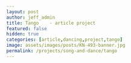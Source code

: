 ```yaml
---
layout: post
author: jeff_admin
title: Tango    - article project
featured: false
hidden: true
categories: [article,dancing,project,tango]
image: assets/images/posts/KN-493-banner.jpg
permalink: /projects/song-and-dance/tango
---
```


